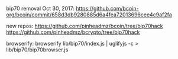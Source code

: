 


bip70 removal Oct 30, 2017:
https://github.com/bcoin-org/bcoin/commit/658d3db9280885d6a4fea72013696cee4c9af2fa

new repos:
https://github.com/pinheadmz/bcoin/tree/bip70hack
https://github.com/pinheadmz/bcrypto/tree/bip70hack

browserify:
browserify lib/bip70/index.js | uglifyjs -c > lib/bip70/bip70browser.js
